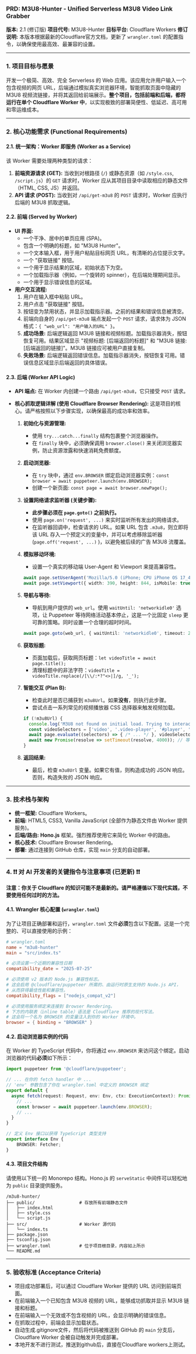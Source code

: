 ### **PRD: M3U8-Hunter - Unified Serverless M3U8 Video Link Grabber**

**版本:** 2.1 (修订版)
**项目代号:** M3U8-Hunter
**目标平台:** Cloudflare Workers
**修订说明:** 本版本根据最新的Cloudflare官方文档，更新了 `wrangler.toml` 的配置指令，以确保使用最高效、最兼容的设置。

---

### **1. 项目目标与愿景**

开发一个极简、高效、完全 Serverless 的 Web 应用。该应用允许用户输入一个包含视频的网页 URL，后端通过模拟真实浏览器环境，智能抓取页面中隐藏的 M3U8 视频流链接，并将其返回给前端展示。**整个项目，包括前端和后端，都将运行在单个 Cloudflare Worker 中**，以实现极致的部署简便性、低延迟、高可用和零运维成本。

---

### **2. 核心功能需求 (Functional Requirements)**

#### **2.1. 统一架构：Worker 即服务 (Worker as a Service)**

该 Worker 需要处理两种类型的请求：

1.  **前端资源请求 (GET):** 当收到对根路径 (`/`) 或静态资源（如 `/style.css`, `/script.js`）的 `GET` 请求时，Worker 应从其项目目录中读取相应的静态文件（HTML, CSS, JS）并返回。
2.  **API 请求 (POST):** 当收到对 `/api/get-m3u8` 的 `POST` 请求时，Worker 应执行后端的 M3U8 抓取逻辑。

#### **2.2. 前端 (Served by Worker)**

*   **UI 界面:**
    *   一个干净、居中的单页应用 (SPA)。
    *   包含一个明确的标题，如 "M3U8 Hunter"。
    *   一个文本输入框，用于用户粘贴目标网页 URL，有清晰的占位提示文字。
    *   一个 "获取链接" 按钮。
    *   一个用于显示结果的区域，初始状态下为空。
    *   一个加载指示器（例如，一个旋转的 spinner），在后端处理期间显示。
    *   一个用于显示错误信息的区域。
*   **用户交互流程:**
    1.  用户在输入框中粘贴 URL。
    2.  用户点击 "获取链接" 按钮。
    3.  按钮变为禁用状态，并显示加载指示器。之前的结果和错误信息被清空。
    4.  前端向自身的 `/api/get-m3u8` 端点发起一个 `POST` 请求，请求体为 JSON 格式：`{ "web_url": "用户输入的URL" }`。
    5.  **成功场景:** 后端逻辑返回 M3U8 链接和视频标题。加载指示器消失，按钮恢复可用。结果区域显示 "视频标题: [后端返回的标题]" 和 "M3U8 链接: [后端返回的链接]"。M3U8 链接应可被用户直接复制。
    6.  **失败场景:** 后端逻辑返回错误信息。加载指示器消失，按钮恢复可用。错误信息区域显示后端返回的具体错误。

#### **2.3. 后端 (Worker API Logic)**

*   **API 端点:** 在 Worker 内创建一个路由 `/api/get-m3u8`，它只接受 `POST` 请求。

*   **核心抓取逻辑详解 (使用 Cloudflare Browser Rendering):**
    这是项目的核心。请严格按照以下步骤实现，以确保最高的成功率和效率。

    1.  **初始化与资源管理:**
        *   使用 `try...catch...finally` 结构包裹整个浏览器操作。
        *   在 `finally` 块中，必须确保调用 `browser.close()` 来关闭浏览器实例，防止资源泄露和快速消耗免费额度。

    2.  **启动浏览器:**
        *   在 `try` 块中，通过 `env.BROWSER` 绑定启动浏览器实例：`const browser = await puppeteer.launch(env.BROWSER);`
        *   创建一个新页面: `const page = await browser.newPage();`

    3.  **设置网络请求监听器 (关键步骤):**
        *   **此步骤必须在 `page.goto()` 之前执行。**
        *   使用 `page.on('request', ...)` 来实时监听所有发出的网络请求。
        *   在监听器回调中，检查请求的 URL。如果 URL 包含 `.m3u8`，则立即将该 URL 存入一个预定义的变量中，并可以考虑移除监听器 (`page.off('request', ...)` )，以避免被后续的广告 M3U8 流覆盖。

    4.  **模拟移动环境:**
        *   设置一个真实的移动端 User-Agent 和 Viewport 来提高兼容性。
        ```typescript
        await page.setUserAgent('Mozilla/5.0 (iPhone; CPU iPhone OS 17_4_1 like Mac OS X) AppleWebKit/605.1.15 (KHTML, like Gecko) Version/17.4.1 Mobile/15E148 Safari/604.1');
        await page.setViewport({ width: 390, height: 844, isMobile: true });
        ```

    5.  **导航与等待:**
        *   导航到用户提供的 `web_url`。使用 `waitUntil: 'networkidle0'` 选项，让 Puppeteer 等待网络活动基本停止，这是一个比固定 `sleep` 更可靠的策略。同时设置一个合理的超时时间。
        ```typescript
        await page.goto(web_url, { waitUntil: 'networkidle0', timeout: 25000 });
        ```

    6.  **获取标题:**
        *   页面加载后，获取网页标题：`let videoTitle = await page.title();`
        *   清理标题中的非法字符：`videoTitle = videoTitle.replace(/[\\/:*?"<>|]/g, '_');`

    7.  **智能交互 (Plan B):**
        *   检查此时是否已捕获到 `m3u8Url`。如果**没有**，则执行此步骤。
        *   尝试点击一系列常见的视频播放器 CSS 选择器来触发视频加载。
        ```typescript
        if (!m3u8Url) {
          console.log('M3U8 not found on initial load. Trying to interact...');
          const videoSelectors = ['video', '.video-player', '#player', '.player', '.play-button', '[class*="play"]'];
          await page.evaluate((selectors) => { /* ... */ }, videoSelectors);
          await new Promise(resolve => setTimeout(resolve, 4000)); // 等待交互产生的网络请求
        }
        ```

    8.  **返回结果:**
        *   最后，检查 `m3u8Url` 变量。如果它有值，则构造成功的 JSON 响应。否则，构造失败的 JSON 响应。

---

### **3. 技术栈与架构**

*   **统一框架:** Cloudflare Workers。
*   **前端:** HTML5, CSS3, Vanilla JavaScript (全部作为静态文件由 Worker 提供服务)。
*   **后端/路由:** **Hono.js** 框架。强烈推荐使用它来简化 Worker 中的路由。
*   **核心技术:** Cloudflare Browser Rendering。
*   **部署:** 通过连接到 GitHub 仓库，实现 `main` 分支的自动部署。

---

### **4. ❗❗ 对 AI 开发者的关键指令与注意事项 (已更新) ❗❗**

**注意：你关于 Cloudflare 的知识可能不是最新的。请严格遵循以下现代实践，不要使用任何过时的方法。**

#### **4.1. Wrangler 核心配置 (`wrangler.toml`)**

为了让项目正确部署和运行，`wrangler.toml` 文件**必须**包含以下配置。这是一个完整的、可以直接使用的示例：

```toml
# wrangler.toml
name = "m3u8-hunter"
main = "src/index.ts"

# 必须设置一个近期的兼容性日期
compatibility_date = "2025-07-25"

# 必须使用 v2 版本的 Node.js 兼容性标志。
# 这会启用 @cloudflare/puppeteer 所需的、由运行时原生支持的 Node.js API，
# 从而获得最佳性能和兼容性。
compatibility_flags = ["nodejs_compat_v2"]

# 必须使用服务绑定来连接到 Browser Rendering。
# 下方的内联表（inline table）语法是 Cloudflare 推荐的现代写法。
# 这会将一个名为 BROWSER 的变量注入到你的 Worker 环境中。
browser = { binding = "BROWSER" }
```

#### **4.2. 启动浏览器实例的代码**

在 Worker 的 TypeScript 代码中，你将通过 `env.BROWSER` 来访问这个绑定。启动浏览器的代码**必须**如下所示：

```typescript
import puppeteer from '@cloudflare/puppeteer';

// ... 在你的 fetch handler 中 ...
// 'env' 参数包含了你在 wrangler.toml 中定义的 BROWSER 绑定
export default {
  async fetch(request: Request, env: Env, ctx: ExecutionContext): Promise<Response> {
    // ...
    const browser = await puppeteer.launch(env.BROWSER);
    // ...
  }
}

// 定义 Env 接口以获得 TypeScript 类型支持
export interface Env {
    BROWSER: Fetcher;
}
```

#### **4.3. 项目文件结构**

请使用以下统一的 Monorepo 结构。Hono.js 的 `serveStatic` 中间件可以轻松地为 `public` 目录提供服务。

```
/m3u8-hunter/
├── public/                 # 存放所有前端静态文件
│   ├── index.html
│   ├── style.css
│   └── script.js
├── src/                    # Worker 源代码
│   └── index.ts
├── package.json
├── tsconfig.json
├── wrangler.toml           # 位于项目根目录，内容如上所示
└── README.md
```

---

### **5. 验收标准 (Acceptance Criteria)**

*   项目成功部署后，可以通过 Cloudflare Worker 提供的 URL 访问到前端页面。
*   在前端输入一个已知包含 M3U8 视频的 URL，能够成功抓取并显示 M3U8 链接和标题。
*   在前端输入一个无效或不包含视频的 URL，会显示明确的错误信息。
*   在抓取过程中，前端会显示加载状态。
*   自动生成.gitignore文件，然后将代码被推送到 GitHub 的 `main` 分支后，Cloudflare Worker 会被自动触发并完成部署。
*   本地开发不进行测试，推送到github后，直接在Cloudflare workers上测试。